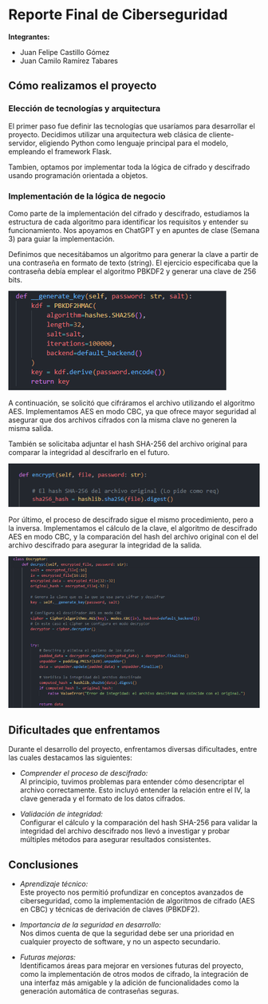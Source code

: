# Reporte Final de Ciberseguridad

**Integrantes:**
- Juan Felipe Castillo Gómez
- Juan Camilo Ramírez Tabares

## Cómo realizamos el proyecto

### Elección de tecnologías y arquitectura
El primer paso fue definir las tecnologías que usaríamos para desarrollar el proyecto. Decidimos utilizar una arquitectura web clásica de cliente-servidor, eligiendo Python como lenguaje principal para el modelo, empleando el framework Flask.

Tambien, optamos por implementar toda la lógica de cifrado y descifrado usando programación orientada a objetos.

### Implementación de la lógica de negocio
Como parte de la implementación del cifrado y descifrado, estudiamos la estructura de cada algoritmo para identificar los requisitos y entender su funcionamiento. Nos apoyamos en ChatGPT y en apuntes de clase (Semana 3) para guiar la implementación.

Definimos que necesitábamos un algoritmo para generar la clave a partir de una contraseña en formato de texto (string). El ejercicio especificaba que la contraseña debía emplear el algoritmo PBKDF2 y generar una clave de 256 bits.

![alt text](image.png)

A continuación, se solicitó que cifráramos el archivo utilizando el algoritmo AES. Implementamos AES en modo CBC, ya que ofrece mayor seguridad al asegurar que dos archivos cifrados con la misma clave no generen la misma salida.

También se solicitaba adjuntar el hash SHA-256 del archivo original para comparar la integridad al descifrarlo en el futuro.

![alt text](image-1.png)

Por último, el proceso de descifrado sigue el mismo procedimiento, pero a la inversa. Implementamos el cálculo de la clave, el algoritmo de descifrado AES en modo CBC, y la comparación del hash del archivo original con el del archivo descifrado para asegurar la integridad de la salida.

![alt text](image-2.png)

## Dificultades que enfrentamos

Durante el desarrollo del proyecto, enfrentamos diversas dificultades, entre las cuales destacamos las siguientes:

- *Comprender el proceso de descifrado:*  
   Al principio, tuvimos problemas para entender cómo desencriptar el archivo correctamente. Esto incluyó entender la relación entre el IV, la clave generada y el formato de los datos cifrados.
   
- *Validación de integridad:*  
   Configurar el cálculo y la comparación del hash SHA-256 para validar la integridad del archivo descifrado nos llevó a investigar y probar múltiples métodos para asegurar resultados consistentes.

## Conclusiones

- *Aprendizaje técnico:*  
   Este proyecto nos permitió profundizar en conceptos avanzados de ciberseguridad, como la implementación de algoritmos de cifrado (AES en CBC) y técnicas de derivación de claves (PBKDF2).

- *Importancia de la seguridad en desarrollo:*  
   Nos dimos cuenta de que la seguridad debe ser una prioridad en cualquier proyecto de software, y no un aspecto secundario.

- *Futuras mejoras:*  
   Identificamos áreas para mejorar en versiones futuras del proyecto, como la implementación de otros modos de cifrado, la integración de una interfaz más amigable y la adición de funcionalidades como la generación automática de contraseñas seguras.
